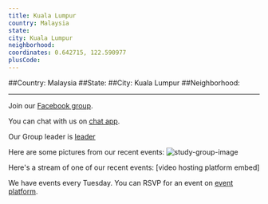 ```yaml
---
title: Kuala Lumpur
country: Malaysia
state: 
city: Kuala Lumpur
neighborhood: 
coordinates: 0.642715, 122.590977
plusCode:
---
```


##Country: Malaysia
##State: 
##City: Kuala Lumpur
##Neighborhood: 
*****
Join our [Facebook group](https://www.facebook.com/groups/free.code.camp.malaysia.kl).

You can chat with us on [chat app]().

Our Group leader is [leader]()

Here are some pictures from our recent events:
![study-group-image](https://scontent-dft4-2.xx.fbcdn.net/v/t31.0-8/12916782_866580803446756_3323078058859509180_o.jpg?oh=50f38d28e3673ca80c98dc73dd1b5ef1&oe=594EDDA8)

Here's a stream of one of our recent events:
[video hosting platform embed]

We have events every Tuesday. You can RSVP for an event on [event platform]().
